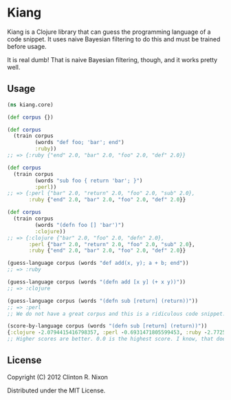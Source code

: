 # Kiang

Kiang is a Clojure library that can guess the programming language of a code
snippet. It uses naive Bayesian filtering to do this and must be trained
before usage.

It is real dumb! That is naive Bayesian filtering, though, and it works
pretty well.

## Usage

``` clojure
(ns kiang.core)

(def corpus {})

(def corpus 
  (train corpus
         (words "def foo; 'bar'; end")
         :ruby))
;; => {:ruby {"end" 2.0, "bar" 2.0, "foo" 2.0, "def" 2.0}}

(def corpus
  (train corpus
         (words "sub foo { return 'bar'; }")
         :perl))
;; => {:perl {"bar" 2.0, "return" 2.0, "foo" 2.0, "sub" 2.0}, 
       :ruby {"end" 2.0, "bar" 2.0, "foo" 2.0, "def" 2.0}}

(def corpus
  (train corpus
         (words "(defn foo [] 'bar')")
         :clojure))
;; => {:clojure {"bar" 2.0, "foo" 2.0, "defn" 2.0}, 
       :perl {"bar" 2.0, "return" 2.0, "foo" 2.0, "sub" 2.0}, 
       :ruby {"end" 2.0, "bar" 2.0, "foo" 2.0, "def" 2.0}}

(guess-language corpus (words "def add(x, y); a + b; end"))
;; => :ruby

(guess-language corpus (words "(defn add [x y] (+ x y))"))
;; => :clojure

(guess-language corpus (words "(defn sub [return] (return))"))
;; => :perl
;; We do not have a great corpus and this is a ridiculous code snippet.

(score-by-language corpus (words "(defn sub [return] (return))"))
{:clojure -2.0794415416798357, :perl -0.6931471805599453, :ruby -2.772588722239781}
;; Higher scores are better. 0.0 is the highest score. I know, that doesn't make a lot of sense.
```

## License

Copyright (C) 2012 Clinton R. Nixon

Distributed under the MIT License.
